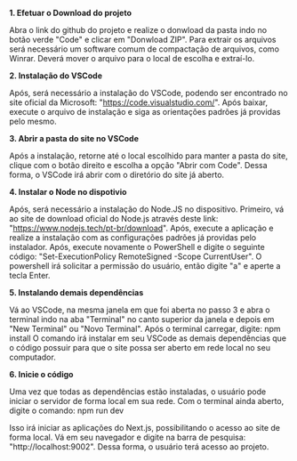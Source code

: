 **1. Efetuar o Download do projeto**

Abra o link do github do projeto e realize o donwload da pasta indo no botão verde "Code" e clicar em "Donwload ZIP". Para extrair os arquivos será necessário um software comum de compactação de arquivos, como Winrar. Deverá mover o arquivo para o local de escolha e extraí-lo.

**2. Instalação do VSCode**

Após, será necessário a instalação do VSCode, podendo ser encontrado no site oficial da Microsoft: "https://code.visualstudio.com/".
Após baixar, execute o arquivo de instalação e siga as orientações padrões já providas pelo mesmo.

**3. Abrir a pasta do site no VSCode**

Após a instalação, retorne até o local escolhido para manter a pasta do site, clique com o botão direito e escolha a opção "Abrir com Code". Dessa forma, o VSCode irá abrir com o diretório do site já aberto.

**4. Instalar o Node no dispotivio**

Após, será necessário a instalação do Node.JS no dispositivo. Primeiro, vá ao site de download oficial do Node.js através deste link: "https://www.nodejs.tech/pt-br/download".
Após, execute a aplicação e realize a instalação com as configurações padrões já providas pelo instalador. 
Após, execute novamente o PowerShell e digite o seguinte código: "Set-ExecutionPolicy RemoteSigned -Scope CurrentUser".
O powershell irá solicitar a permissão do usuário, então digite "a" e aperte a tecla Enter.

**5. Instalando demais dependências**

Vá ao VSCode, na mesma janela em que foi aberta no passo 3 e abra o terminal indo na aba "Terminal" no canto superior da janela e depois em "New Terminal" ou "Novo Terminal". 
Após o terminal carregar, digite: npm install
O comando irá instalar em seu VSCode as demais dependências que o código possuir para que o site possa ser aberto em rede local no seu computador.

**6. Inicie o código**

Uma vez que todas as dependências estão instaladas, o usuário pode iniciar o servidor de forma local em sua rede. Com o terminal ainda aberto, digite o comando: npm run dev

Isso irá iniciar as aplicações do Next.js, possibilitando o acesso ao site de forma local. Vá em seu navegador e digite na barra de pesquisa: "http://localhost:9002".
Dessa forma, o usuário terá acesso ao projeto.

